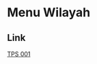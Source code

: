 # Menu Wilayah

## Link

[TPS 001](https://github.com/gigit-pemilu/pemilu-2024-94-papua-tengah/tree/main/pilpres/hitung-suara/sub/94-papua-tengah/sub/04-mimika/sub/06-jila/sub/2012-diloa-dua/sub/001-tps)

